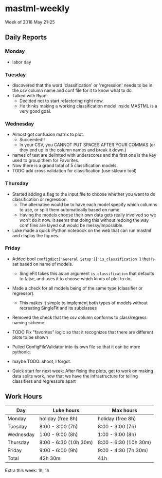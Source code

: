 # mastml-weekly

Week of 2018 May 21-25

## Daily Reports

### Monday
- labor day
 
### Tuesday

- discovered that the word 'classification' or 'regression' needs to be in the csv column name and conf file for it to know what to do.
- Talked with Ryan:
  - Decided not to start refactoring right now.
  - He thinks making a working classification model inside MASTML is a very good goal.

### Wednesday

- Almost got confusion matrix to plot.
  - Succeeded!!
  - In your CSV, you CANNOT PUT SPACES AFTER YOUR COMMAS (or they end up in the column names and break it down.)
- names of test are delimted with underscores and the first one is the key used to group them for Favorites.
- Now there is a grand total of 5 classification models. 
- TODO add cross validation for classification (use sklearn tool)

### Thursday

- Started adding a flag to the input file to choose whether you want to do classification or regression.
  - The alternative would be to have each model specify which columns to use, or split them automatically based on name.
  - Having the models choose their own data gets really involved so we won't do it now. It seems that doing this without redoing the way conf files are layed out would be messy/impossible.
- Luke made a quick iPython notebook on the web that can run mastml and display the figures.

### Friday

- Added bool `configdict['General Setup']['is_classification']` that is set based on name of models.
  - SingleFit takes this as an argument `is_classification` that defaults to false, and
  uses it to choose which kinds of plot to do.
- Made a check for all models being of the same type (classifier or regressor).
  - This makes it simple to implement both types of models without recreating SingleFit and its subclasses
- Removed the check that the csv column conforms to class/regress naming scheme.
- TODO Fix "favorites" logic so that it recognizes that there are different plots to be shown

- Pulled ConfigFileValidator into its own file so that it can be more pythonic.

- maybe TODO: shoot, I forgot.

- Quick start for next week: After fixing the plots, get to work on making data splits work, now that we have the infrastructure for telling classifiers and regressors apart

## Work Hours

Day | Luke hours | Max hours
--- | --- | ---
Monday | holiday (free 8h) | holiday (free 8h)
Tuesday | 8:00 - 3:00 (7h) | 8:00 - 3:00 (7h)
Wednesday | 1:00 - 9:00 (8h) | 1:00 - 9:00 (8h)
Thursday | 8:00 - 6:30 (10h 30m) | 8:00 - 6:30 (10h 30m)
Friday | 9:00 - 6:00 (9h) | 9:00 - 4:30 (7h 30m)
Total | 42h 30m | 41h

Extra this week: 1h, 1h

